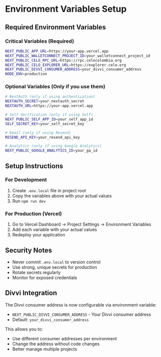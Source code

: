 # Environment Variables Setup

## Required Environment Variables

### Critical Variables (Required)
```bash
NEXT_PUBLIC_APP_URL=https://your-app.vercel.app
NEXT_PUBLIC_WALLETCONNECT_PROJECT_ID=your_walletconnect_project_id
NEXT_PUBLIC_CELO_RPC_URL=https://rpc.celocolombia.org
NEXT_PUBLIC_CELO_EXPLORER_URL=https://explorer.celo.org
NEXT_PUBLIC_DIVVI_CONSUMER_ADDRESS=your_divvi_consumer_address
NODE_ENV=production
```

### Optional Variables (Only if you use them)
```bash
# NextAuth (only if using authentication)
NEXTAUTH_SECRET=your_nextauth_secret
NEXTAUTH_URL=https://your-app.vercel.app

# Self Verification (only if using Self)
NEXT_PUBLIC_SELF_APP_ID=your_self_app_id
SELF_SECRET_KEY=your_self_secret_key

# Email (only if using Resend)
RESEND_API_KEY=your_resend_api_key

# Analytics (only if using Google Analytics)
NEXT_PUBLIC_GOOGLE_ANALYTICS_ID=your_ga_id
```

## Setup Instructions

### For Development
1. Create `.env.local` file in project root
2. Copy the variables above with your actual values
3. Run `npm run dev`

### For Production (Vercel)
1. Go to Vercel Dashboard → Project Settings → Environment Variables
2. Add each variable with your actual values
3. Redeploy your application

## Security Notes

- Never commit `.env.local` to version control
- Use strong, unique secrets for production
- Rotate secrets regularly
- Monitor for exposed credentials

## Divvi Integration

The Divvi consumer address is now configurable via environment variable:
- `NEXT_PUBLIC_DIVVI_CONSUMER_ADDRESS` - Your Divvi consumer address
- Default: `your_divvi_consumer_address`

This allows you to:
- Use different consumer addresses per environment
- Change the address without code changes
- Better manage multiple projects
